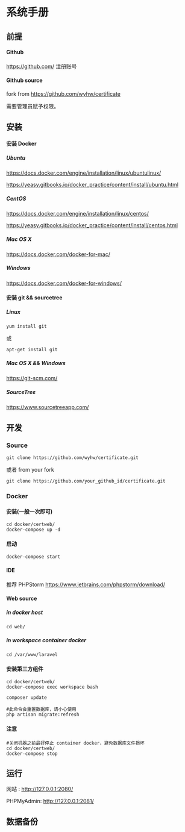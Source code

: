 # 系统手册
## 前提

#### Github 
<https://github.com/> 注册账号

#### Github source
fork from <https://github.com/wyhw/certificate>

需要管理员赋予权限。


## 安装

#### 安装 Docker

##### Ubuntu
<https://docs.docker.com/engine/installation/linux/ubuntulinux/>

<https://yeasy.gitbooks.io/docker_practice/content/install/ubuntu.html>
	
##### CentOS
<https://docs.docker.com/engine/installation/linux/centos/>

<https://yeasy.gitbooks.io/docker_practice/content/install/centos.html>
	
##### Mac OS X
<https://docs.docker.com/docker-for-mac/>
	
##### Windows
<https://docs.docker.com/docker-for-windows/>
	

#### 安装 git && sourcetree

##### Linux
	yum install git
或

	apt-get install git
	

##### Mac OS X  && Windows

<https://git-scm.com/>


##### SourceTree
<https://www.sourcetreeapp.com/>
	 


## 开发

### Source

	git clone https://github.com/wyhw/certificate.git
或者 from your fork

	git clone https://github.com/your_github_id/certificate.git

### Docker

#### 安装(一般一次即可)

	cd docker/certweb/
	docker-compose up -d

#### 启动
	docker-compose start
	

#### IDE
推荐 PHPStorm <https://www.jetbrains.com/phpstorm/download/>


#### Web source

##### in docker host
	cd web/
##### in workspace container docker
	cd /var/www/laravel
	
#### 安装第三方组件
	cd docker/certweb/
	docker-compose exec workspace bash
	
	composer update
	
	#此命令会重置数据库，请小心使用
	php artisan migrate:refresh
	
#### 注意
	#关闭机器之前最好停止 container docker，避免数据库文件损坏
	cd docker/certweb/
	docker-compose stop
	
	
## 运行
网站 : <http://127.0.0.1:2080/>

PHPMyAdmin: <http://127.0.0.1:2081/>



## 数据备份


